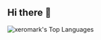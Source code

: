 ## Hi there 👋

<!--
**xeromark/xeromark** is a ✨ _special_ ✨ repository because its `README.md` (this file) appears on your GitHub profile.

Here are some ideas to get you started:

- 🔭 I’m currently working on ...
- 🌱 I’m currently learning ...
- 👯 I’m looking to collaborate on ...
- 🤔 I’m looking for help with ...
- 💬 Ask me about ...
- 📫 How to reach me: ...
- 😄 Pronouns: ...
- ⚡ Fun fact: ...
-->

![xeromark's Top Languages](https://github-readme-stats.vercel.app/api/top-langs/?username=xeromark&theme=dark&show_icons=true&hide_border=true&layout=compact)
